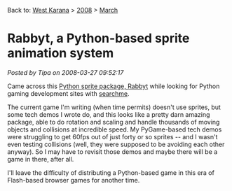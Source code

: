 Back to: [West Karana](/posts/westkarana.md) > [2008](/posts/2008/westkarana.md) > [March](./westkarana.md)
# Rabbyt, a Python-based sprite animation system

*Posted by Tipa on 2008-03-27 09:52:17*

Came across this [Python sprite package, Rabbyt](http://matthewmarshall.org/projects/rabbyt/) while looking for Python gaming development sites with [searchme](http://beta.searchme.com).

The current game I'm writing (when time permits) doesn't use sprites, but some tech demos I wrote do, and this looks like a pretty darn amazing package, able to do rotation and scaling and handle thousands of moving objects and collisions at incredible speed. My PyGame-based tech demos were struggling to get 60fps out of just forty or so sprites -- and I wasn't even testing collisions (well, they were supposed to be avoiding each other anyway). So I may have to revisit those demos and maybe there will be a game in there, after all.

I'll leave the difficulty of distributing a Python-based game in this era of Flash-based browser games for another time.


